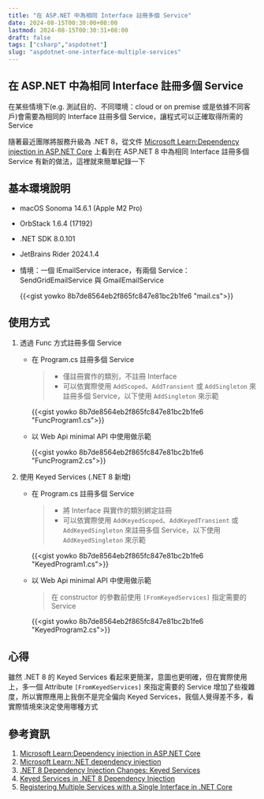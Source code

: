 ```yaml
---
title: "在 ASP.NET 中為相同 Interface 註冊多個 Service"
date: 2024-08-15T00:30:00+08:00
lastmod: 2024-08-15T00:30:31+08:00
draft: false
tags: ["csharp","aspdotnet"]
slug: "aspdotnet-one-interface-multiple-services"
---
```


## 在 ASP.NET 中為相同 Interface 註冊多個 Service

在某些情境下(e.g. 測試目的、不同環境：cloud or on premise 或是依據不同客戶)會需要為相同的 Interface 註冊多個 Service，讓程式可以正確取得所需的 Service

隨著最近團隊將服務升級為 .NET 8，從文件 [Microsoft Learn:Dependency injection in ASP.NET Core](https://learn.microsoft.com/en-us/aspnet/core/fundamentals/dependency-injection?view=aspnetcore-8.0&WT.mc_id=DOP-MVP-5002594) 上看到在 ASP.NET 8 中為相同 Interface 註冊多個 Service 有新的做法，這裡就來簡單紀錄一下

## 基本環境說明

- macOS Sonoma 14.6.1 (Apple M2 Pro)
- OrbStack 1.6.4 (17192)
- .NET SDK 8.0.101
- JetBrains Rider 2024.1.4
- 情境：一個 IEmailService interace，有兩個 Service：SendGridEmailService 與 GmailEmailService

    {{<gist yowko 8b7de8564eb2f865fc847e81bc2b1fe6 "mail.cs">}}

## 使用方式

1. 透過 Func 方式註冊多個 Service

    - 在 Program.cs 註冊多個 Service

        > - 僅註冊實作的類別，不註冊 Interface
        > - 可以依實際使用 `AddScoped`、`AddTransient` 或 `AddSingleton` 來註冊多個 Service，以下使用 `AddSingleton` 來示範

        {{<gist yowko 8b7de8564eb2f865fc847e81bc2b1fe6 "FuncProgram1.cs">}}

    - 以 Web Api minimal API 中使用做示範

        {{<gist yowko 8b7de8564eb2f865fc847e81bc2b1fe6 "FuncProgram2.cs">}}

2. 使用 Keyed Services (.NET 8 新增)

    - 在 Program.cs 註冊多個 Service

         > - 將 Interface 與實作的類別綁定註冊
         > - 可以依實際使用 `AddKeyedScoped`、`AddKeyedTransient` 或 `AddKeyedSingleton` 來註冊多個 Service，以下使用 `AddKeyedSingleton` 來示範

        {{<gist yowko 8b7de8564eb2f865fc847e81bc2b1fe6 "KeyedProgram1.cs">}}

    - 以 Web Api minimal API 中使用做示範

        > 在 constructor 的參數前使用 `[FromKeyedServices]` 指定需要的 Service

        {{<gist yowko 8b7de8564eb2f865fc847e81bc2b1fe6 "KeyedProgram2.cs">}}

## 心得

雖然 .NET 8 的 Keyed Services 看起來更簡潔，意圖也更明確，但在實際使用上，多一個 Attribute `[FromKeyedServices]` 來指定需要的 Service 增加了些複雜度，所以實際應用上我倒不是完全偏向 Keyed Services，我個人覺得差不多，看實際情境來決定使用哪種方式

## 參考資訊

1. [Microsoft Learn:Dependency injection in ASP.NET Core](https://learn.microsoft.com/en-us/aspnet/core/fundamentals/dependency-injection?view=aspnetcore-8.0&WT.mc_id=DOP-MVP-5002594)
2. [Microsoft Learn:.NET dependency injection](https://learn.microsoft.com/en-us/dotnet/core/extensions/dependency-injection#service-registration-methods?WT.mc_id=DOP-MVP-5002594)
3. [.NET 8 Dependency Injection Changes: Keyed Services](https://weblogs.asp.net/ricardoperes/net-8-dependency-injection-changes-keyed-services?WT.mc_id=DOP-MVP-5002594)
4. [Keyed Services in .NET 8 Dependency Injection](https://medium.com/@nirajranasinghe/keyed-services-in-net-8-dependency-injection-80a17fbe4b20)
5. [Registering Multiple Services with a Single Interface in .NET Core](https://touseefkhan4pk.medium.com/registering-multiple-services-with-a-single-interface-in-net-core-e6e4a1a0ec04)
